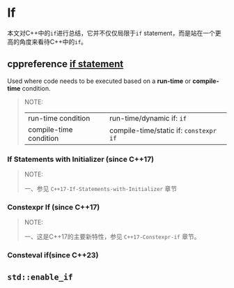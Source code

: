 # If

本文对C++中的`if`进行总结，它并不仅仅局限于`if` statement，而是站在一个更高的角度来看待C++中的`if`。

## cppreference [if statement](https://en.cppreference.com/w/cpp/language/if)

Used where code needs to be executed based on a **run-time** or **compile-time** condition.

> NOTE:
>
> |                        |                                        |
> | ---------------------- | -------------------------------------- |
> | run-time condition     | run-time/dynamic if: `if`              |
> | compile-time condition | compile-time/static if: `constexpr if` |
>
> 

### If Statements with Initializer (since C++17)

> NOTE:
>
> 一、参见 `C++17-If-Statements-with-Initializer` 章节



### Constexpr If (since C++17)

> NOTE: 
>
> 一、这是C++17的主要新特性，参见 `C++17-Constexpr-if` 章节。



### Consteval if(since C++23)



## `std::enable_if`



